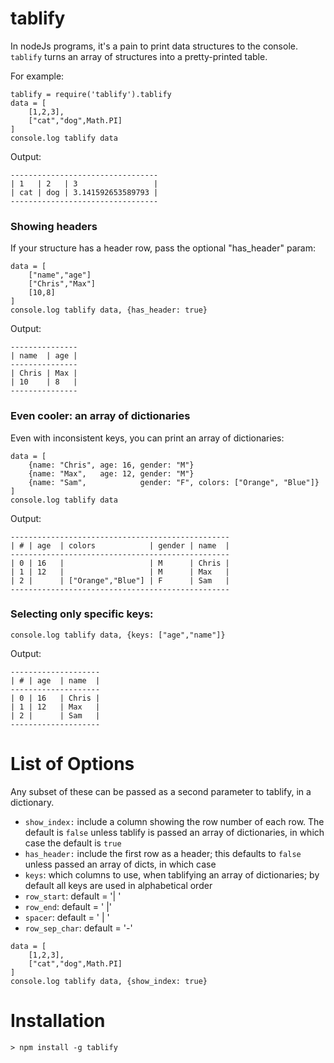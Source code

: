 tablify
=======

In nodeJs programs, it's a pain to print data structures to the console. `tablify` turns an array of structures into a pretty-printed table.

For example:

```coffee-script
tablify = require('tablify').tablify
data = [
	[1,2,3], 
	["cat","dog",Math.PI]
]
console.log tablify data
```

Output:
```
---------------------------------
| 1   | 2   | 3                 |
| cat | dog | 3.141592653589793 |
---------------------------------
```

### Showing headers

If your structure has a header row, pass the optional "has_header" param:

```coffee-script
data = [
	["name","age"]
	["Chris","Max"] 
	[10,8]
]
console.log tablify data, {has_header: true}
```

Output:
```
---------------
| name  | age |
---------------
| Chris | Max |
| 10    | 8   |
---------------
```

### Even cooler: an array of dictionaries

Even with inconsistent keys, you can print an array of dictionaries:

```coffee-script
data = [
	{name: "Chris", age: 16, gender: "M"} 
	{name: "Max",   age: 12, gender: "M"}
	{name: "Sam",            gender: "F", colors: ["Orange", "Blue"]}
]
console.log tablify data
```

Output:
```
-------------------------------------------------
| # | age  | colors            | gender | name  |
-------------------------------------------------
| 0 | 16   |                   | M      | Chris |
| 1 | 12   |                   | M      | Max   |
| 2 |      | ["Orange","Blue"] | F      | Sam   |
-------------------------------------------------
```

### Selecting only specific keys:

```
console.log tablify data, {keys: ["age","name"]}
```

Output:
```
--------------------
| # | age  | name  |
--------------------
| 0 | 16   | Chris |
| 1 | 12   | Max   |
| 2 |      | Sam   |
--------------------
```

# List of Options 

Any subset of these can be passed as a second parameter to tablify, in a dictionary.

  - `show_index:`   include a column showing the row number of each row. The default is `false` unless tablify is passed an array of dictionaries, in which case the default is `true`
  - `has_header:`   include the first row as a header; this defaults to `false` unless passed an array of dicts, in which case 
  - `keys`:         which columns to use, when tablifying an array of dictionaries; by default all keys are used in alphabetical order
  - `row_start`:    default = '| '
  - `row_end`:      default = ' |'
  - `spacer`:       default = ' | '
  - `row_sep_char`: default = '-'


```coffee-script
data = [
	[1,2,3], 
	["cat","dog",Math.PI]
]
console.log tablify data, {show_index: true}
```


# Installation
```
> npm install -g tablify
```

